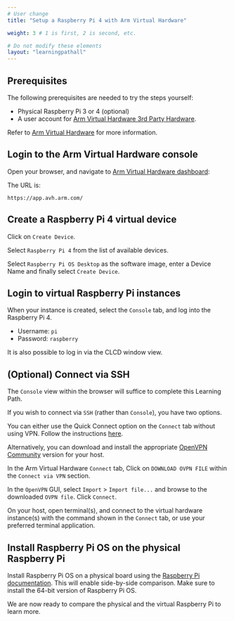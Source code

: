 ```yaml
---
# User change
title: "Setup a Raspberry Pi 4 with Arm Virtual Hardware" 

weight: 3 # 1 is first, 2 is second, etc.

# Do not modify these elements
layout: "learningpathall"
---
```


## Prerequisites

The following prerequisites are needed to try the steps yourself:

- Physical Raspberry Pi 3 or 4 (optional)
- A user account for [Arm Virtual Hardware 3rd Party Hardware](https://avh.arm.com/). 

Refer to [Arm Virtual Hardware](/install-tools/avh/#thirdparty) for more information.

## Login to the Arm Virtual Hardware console

Open your browser, and navigate to [Arm Virtual Hardware dashboard](https://app.avh.arm.com):

The URL is:

```console
https://app.avh.arm.com/
```

## Create a Raspberry Pi 4 virtual device

Click on `Create Device`.

Select `Raspberry Pi 4` from the list of available devices.

Select `Raspberry Pi OS Desktop` as the software image, enter a Device Name and finally select `Create Device`.

## Login to virtual Raspberry Pi instances

When your instance is created, select the `Console` tab, and log into the Raspberry Pi 4.

- Username: `pi`
- Password: `raspberry`

It is also possible to log in via the CLCD window view. 

## (Optional) Connect via SSH

The `Console` view within the browser will suffice to complete this Learning Path.

If you wish to connect via `SSH` (rather than `Console`), you have two options.

You can either use the Quick Connect option on the `Connect` tab without using VPN. Follow the instructions [here](https://intercom.help/arm-avh/en/articles/6347261-quick-connect).

Alternatively, you can download and install the appropriate [OpenVPN Community](https://openvpn.net/community-downloads) version for your host.

In the Arm Virtual Hardware `Connect` tab, Click on `DOWNLOAD OVPN FILE` within the `Connect via VPN` section.

In the `OpenVPN` GUI, select `Import` > `Import file...` and browse to the downloaded `OVPN file`. Click `Connect`.

On your host, open terminal(s), and connect to the virtual hardware instance(s) with the command shown in the `Connect` tab, or use your preferred terminal application.

## Install Raspberry Pi OS on the physical Raspberry Pi 

Install Raspberry Pi OS on a physical board using the [Raspberry Pi documentation](https://www.raspberrypi.com/documentation/computers/getting-started.html). This will enable side-by-side comparison. Make sure to install the 64-bit version of Raspberry Pi OS. 

We are now ready to compare the physical and the virtual Raspberry Pi to learn more.


